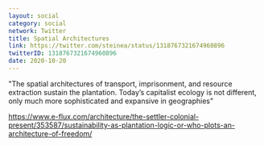 ```yaml
---
layout: social
category: social
network: Twitter
title: Spatial Architectures
link: https://twitter.com/steinea/status/1318767321674960896
twitterID: 1318767321674960896
date: 2020-10-20
---
```


"The spatial architectures of transport, imprisonment, and resource extraction sustain the plantation. Today’s capitalist ecology is not different, only much more sophisticated and expansive in geographies"

<https://www.e-flux.com/architecture/the-settler-colonial-present/353587/sustainability-as-plantation-logic-or-who-plots-an-architecture-of-freedom/>

